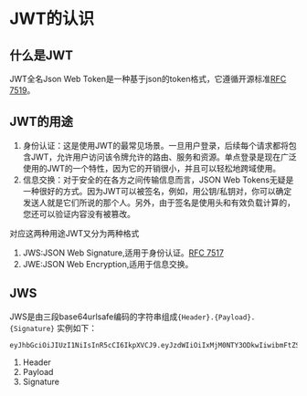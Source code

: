 # JWT的认识

## 什么是JWT

JWT全名Json Web Token是一种基于json的token格式，它遵循开源标准[RFC 7519](https://www.rfc-editor.org/rfc/rfc7519.html)。

## JWT的用途

1. 身份认证：这是使用JWT的最常见场景。一旦用户登录，后续每个请求都将包含JWT，允许用户访问该令牌允许的路由、服务和资源。单点登录是现在广泛使用的JWT的一个特性，因为它的开销很小，并且可以轻松地跨域使用。
2. 信息交换：对于安全的在各方之间传输信息而言，JSON Web Tokens无疑是一种很好的方式。因为JWT可以被签名，例如，用公钥/私钥对，你可以确定发送人就是它们所说的那个人。另外，由于签名是使用头和有效负载计算的，您还可以验证内容没有被篡改。

对应这两种用途JWT又分为两种格式

1. JWS:JSON Web Signature,适用于身份认证。[RFC 7517](https://www.rfc-editor.org/rfc/rfc7515)
2. JWE:JSON Web Encryption,适用于信息交换。

## JWS

JWS是由三段base64urlsafe编码的字符串组成`{Header}.{Payload}.{Signature}`
实例如下：
```
eyJhbGciOiJIUzI1NiIsInR5cCI6IkpXVCJ9.eyJzdWIiOiIxMjM0NTY3ODkwIiwibmFtZSI6IkpvaG4gRG9lIiwiYWRtaW4iOnRydWV9.TJVA95OrM7E2cBab30RMHrHDcEfxjoYZgeFONFh7HgQ
```

1. Header
2. Payload
3. Signature
